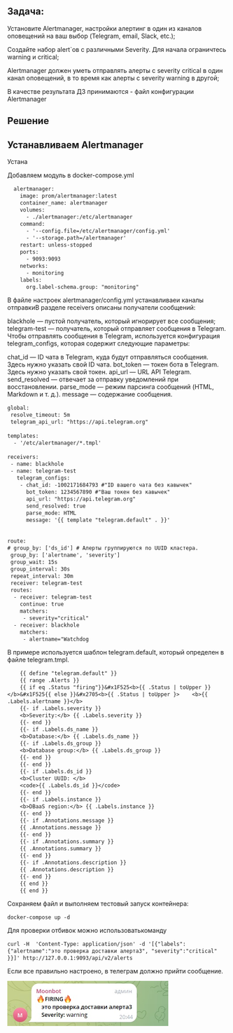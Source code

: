 ## Задача:
Установите Alertmanager, настройки алертинг в один из каналов оповещений на ваш выбор (Telegram, email, Slack, etc.);

Создайте набор alert`ов с различными Severity. Для начала ограничтесь warning и critical;

Alertmanager должен уметь отправлять алерты с severity critical в один канал оповещений, в то время как алерты с severity warning в другой;

В качестве результата ДЗ принимаются - файл конфигурации Alertmanager

## Решение 

## Устанавливаем Alertmanager 
Устана


Добавляем модуль в docker-compose.yml

````
  alertmanager:
    image: prom/alertmanager:latest
    container_name: alertmanager
    volumes:
      - ./alertmanager:/etc/alertmanager
    command:
      - '--config.file=/etc/alertmanager/config.yml'
      - '--storage.path=/alertmanager'
    restart: unless-stopped
    ports:
      - 9093:9093
    networks:
      - monitoring
    labels:
      org.label-schema.group: "monitoring"
````

В файле настроек alertmanager/config.yml устанавливаеи каналы отправкиВ разделе receivers описаны получатели сообщений:

blackhole —  пустой получатель, который игнорирует все сообщения;
telegram-test — получатель, который отправляет сообщения в Telegram.
Чтобы отправлять сообщения в Telegram, используется конфигурация telegram_configs, которая содержит следующие параметры:

chat_id — ID чата в Telegram, куда будут отправляться сообщения. Здесь нужно указать свой ID чата.
bot_token — токен бота в Telegram. Здесь нужно указать свой токен.
api_url — URL API Telegram.
send_resolved — отвечает за отправку уведомлений при восстановлении.
parse_mode — режим парсинга сообщений (HTML, Markdown и т. д.).
message — содержание сообщения. 


````
global:
 resolve_timeout: 5m
 telegram_api_url: "https://api.telegram.org"

templates:
  - '/etc/alertmanager/*.tmpl'

receivers:
 - name: blackhole
 - name: telegram-test
   telegram_configs:
    - chat_id: -1002171684793 #"ID вашего чата без кавычек"
      bot_token: 1234567890 #"Ваш токен без кавычек"
      api_url: "https://api.telegram.org"
      send_resolved: true
      parse_mode: HTML
      message: '{{ template "telegram.default" . }}'


route:
# group_by: ['ds_id'] # Алерты группируются по UUID кластера.
 group_by: ['alertname', 'severity']
 group_wait: 15s
 group_interval: 30s
 repeat_interval: 30m
 receiver: telegram-test
 routes:
  - receiver: telegram-test
    continue: true
    matchers:
     - severity="critical"
  - receiver: blackhole
    matchers:
     - alertname="Watchdog
````

В примере используется шаблон telegram.default, который определен в файле telegram.tmpl.

````
    {{ define "telegram.default" }}
    {{ range .Alerts }}
    {{ if eq .Status "firing"}}&#x1F525<b>{{ .Status | toUpper }}</b>&#x1F525{{ else }}&#x2705<b>{{ .Status | toUpper }>    <b>{{ .Labels.alertname }}</b>
    {{- if .Labels.severity }}
    <b>Severity:</b> {{ .Labels.severity }}
    {{- end }}
    {{- if .Labels.ds_name }}
    <b>Database:</b> {{ .Labels.ds_name }}
    {{- if .Labels.ds_group }}
    <b>Database group:</b> {{ .Labels.ds_group }}
    {{- end }}
    {{- end }}
    {{- if .Labels.ds_id }}
    <b>Cluster UUID: </b>
    <code>{{ .Labels.ds_id }}</code>
    {{- end }}
    {{- if .Labels.instance }}
    <b>DBaaS region:</b> {{ .Labels.instance }}
    {{- end }}
    {{- if .Annotations.message }}
    {{ .Annotations.message }}
    {{- end }}
    {{- if .Annotations.summary }}
    {{ .Annotations.summary }}
    {{- end }}
    {{- if .Annotations.description }}
    {{ .Annotations.description }}
    {{- end }}
    {{ end }}
    {{ end }}
````

Сохраняем файл и выполняем тестовый запуск контейнера:

````
docker-compose up -d
````

Для проверки отбивок можно использоватькоманду

````
curl -H  'Content-Type: application/json' -d '[{"labels":{"alertname":"это проверка доставки алерта3", "severity":"critical" }}]' http://127.0.0.1:9093/api/v2/alerts
````
Если все правильно настроено, в телеграм должно прийти сообщение.

![Alt text](../img/telega_alert.jpg?raw=true "telega_alert")




